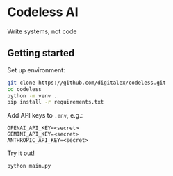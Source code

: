 # Codeless AI
Write systems, not code

## Getting started

Set up environment:

```bash
git clone https://github.com/digitalex/codeless.git
cd codeless
python -m venv .
pip install -r requirements.txt
```

Add API keys to `.env`, e.g.:

```
OPENAI_API_KEY=<secret>
GEMINI_API_KEY=<secret>
ANTHROPIC_API_KEY=<secret>
```

Try it out!

```bash
python main.py
```
